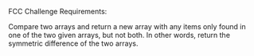 FCC Challenge Requirements:

Compare two arrays and return a new array with any items only found in one of the two given arrays, but not both. In other words, return the symmetric difference of the two arrays.